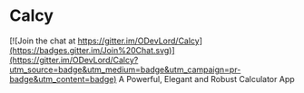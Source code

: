 # Calcy

[![Join the chat at https://gitter.im/ODevLord/Calcy](https://badges.gitter.im/Join%20Chat.svg)](https://gitter.im/ODevLord/Calcy?utm_source=badge&utm_medium=badge&utm_campaign=pr-badge&utm_content=badge)
A Powerful, Elegant and Robust Calculator App
